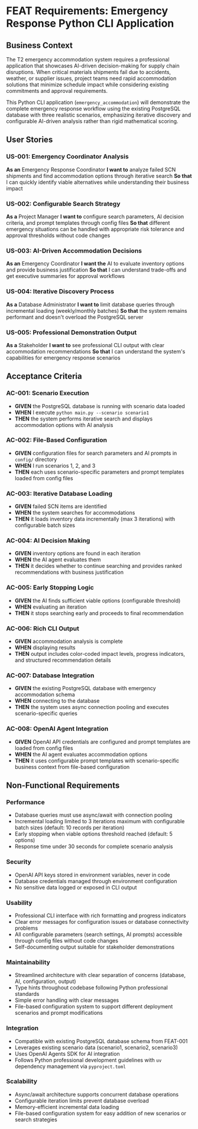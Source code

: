# FEAT Requirements: Emergency Response Python CLI Application

## Business Context

The T2 emergency accommodation system requires a professional application that showcases AI-driven decision-making for supply chain disruptions. When critical materials shipments fail due to accidents, weather, or supplier issues, project teams need rapid accommodation solutions that minimize schedule impact while considering existing commitments and approval requirements.

This Python CLI application (`emergency_accommodation`) will demonstrate the complete emergency response workflow using the existing PostgreSQL database with three realistic scenarios, emphasizing iterative discovery and configurable AI-driven analysis rather than rigid mathematical scoring.

## User Stories

### US-001: Emergency Coordinator Analysis
**As an** Emergency Response Coordinator
**I want to** analyze failed SCN shipments and find accommodation options through iterative search
**So that** I can quickly identify viable alternatives while understanding their business impact

### US-002: Configurable Search Strategy
**As a** Project Manager
**I want to** configure search parameters, AI decision criteria, and prompt templates through config files
**So that** different emergency situations can be handled with appropriate risk tolerance and approval thresholds without code changes

### US-003: AI-Driven Accommodation Decisions
**As an** Emergency Coordinator
**I want the** AI to evaluate inventory options and provide business justification
**So that** I can understand trade-offs and get executive summaries for approval workflows

### US-004: Iterative Discovery Process
**As a** Database Administrator
**I want to** limit database queries through incremental loading (weekly/monthly batches)
**So that** the system remains performant and doesn't overload the PostgreSQL server

### US-005: Professional Demonstration Output
**As a** Stakeholder
**I want to** see professional CLI output with clear accommodation recommendations
**So that** I can understand the system's capabilities for emergency response scenarios

## Acceptance Criteria

### AC-001: Scenario Execution
- **GIVEN** the PostgreSQL database is running with scenario data loaded
- **WHEN** I execute `python main.py --scenario scenario1`
- **THEN** the system performs iterative search and displays accommodation options with AI analysis

### AC-002: File-Based Configuration
- **GIVEN** configuration files for search parameters and AI prompts in `config/` directory
- **WHEN** I run scenarios 1, 2, and 3
- **THEN** each uses scenario-specific parameters and prompt templates loaded from config files

### AC-003: Iterative Database Loading
- **GIVEN** failed SCN items are identified
- **WHEN** the system searches for accommodations
- **THEN** it loads inventory data incrementally (max 3 iterations) with configurable batch sizes

### AC-004: AI Decision Making
- **GIVEN** inventory options are found in each iteration
- **WHEN** the AI agent evaluates them
- **THEN** it decides whether to continue searching and provides ranked recommendations with business justification

### AC-005: Early Stopping Logic
- **GIVEN** the AI finds sufficient viable options (configurable threshold)
- **WHEN** evaluating an iteration
- **THEN** it stops searching early and proceeds to final recommendation

### AC-006: Rich CLI Output
- **GIVEN** accommodation analysis is complete
- **WHEN** displaying results
- **THEN** output includes color-coded impact levels, progress indicators, and structured recommendation details

### AC-007: Database Integration
- **GIVEN** the existing PostgreSQL database with emergency accommodation schema
- **WHEN** connecting to the database
- **THEN** the system uses async connection pooling and executes scenario-specific queries

### AC-008: OpenAI Agent Integration
- **GIVEN** OpenAI API credentials are configured and prompt templates are loaded from config files
- **WHEN** the AI agent evaluates accommodation options
- **THEN** it uses configurable prompt templates with scenario-specific business context from file-based configuration

## Non-Functional Requirements

### Performance
- Database queries must use async/await with connection pooling
- Incremental loading limited to 3 iterations maximum with configurable batch sizes (default: 10 records per iteration)
- Early stopping when viable options threshold reached (default: 5 options)
- Response time under 30 seconds for complete scenario analysis

### Security
- OpenAI API keys stored in environment variables, never in code
- Database credentials managed through environment configuration
- No sensitive data logged or exposed in CLI output

### Usability
- Professional CLI interface with rich formatting and progress indicators
- Clear error messages for configuration issues or database connectivity problems
- All configurable parameters (search settings, AI prompts) accessible through config files without code changes
- Self-documenting output suitable for stakeholder demonstrations

### Maintainability
- Streamlined architecture with clear separation of concerns (database, AI, configuration, output)
- Type hints throughout codebase following Python professional standards
- Simple error handling with clear messages
- File-based configuration system to support different deployment scenarios and prompt modifications

### Integration
- Compatible with existing PostgreSQL database schema from FEAT-001
- Leverages existing scenario data (scenario1, scenario2, scenario3)
- Uses OpenAI Agents SDK for AI integration
- Follows Python professional development guidelines with `uv` dependency management via `pyproject.toml`

### Scalability
- Async/await architecture supports concurrent database operations
- Configurable iteration limits prevent database overload
- Memory-efficient incremental data loading
- File-based configuration system for easy addition of new scenarios or search strategies